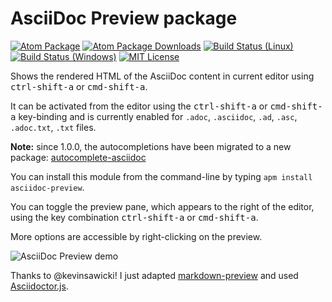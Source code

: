# AsciiDoc Preview package

[![Atom Package](https://img.shields.io/apm/v/asciidoc-preview.svg)](https://atom.io/packages/asciidoc-preview)
[![Atom Package Downloads](https://img.shields.io/apm/dm/asciidoc-preview.svg)](https://atom.io/packages/asciidoc-preview)
[![Build Status (Linux)](https://travis-ci.org/asciidoctor/atom-asciidoc-preview.svg?branch=master)](https://travis-ci.org/asciidoctor/atom-asciidoc-preview)
[![Build Status (Windows)](https://ci.appveyor.com/api/projects/status/a7240elaip2dkd16?svg=true)](https://ci.appveyor.com/project/asciidoctor/atom-asciidoc-preview)
[![MIT License](http://img.shields.io/badge/license-MIT-blue.svg?style=flat)](https://github.com/asciidoctor/atom-asciidoc-preview/blob/master/LICENSE.md)

Shows the rendered HTML of the AsciiDoc content in current editor using <kbd>ctrl-shift-a</kbd> or <kbd>cmd-shift-a</kbd>.

It can be activated from the editor using the <kbd>ctrl-shift-a</kbd> or <kbd>cmd-shift-a</kbd> key-binding and is currently enabled for `.adoc`, `.asciidoc`, `.ad`, `.asc`, `.adoc.txt`, `.txt` files.

**Note:** since 1.0.0, the autocompletions have been migrated to a new package: [autocomplete-asciidoc](https://atom.io/packages/autocomplete-asciidoc)

You can install this module from the command-line by typing `apm install asciidoc-preview`.

You can toggle the preview pane, which appears to the right of the editor, using the key combination <kbd>ctrl-shift-a</kbd> or <kbd>cmd-shift-a</kbd>.

More options are accessible by right-clicking on the preview.

![AsciiDoc Preview demo](https://cloud.githubusercontent.com/assets/5674651/15512720/96199b06-21e1-11e6-9eab-56826356a4e9.gif)

Thanks to @kevinsawicki! I just adapted [markdown-preview](https://github.com/atom/markdown-preview) and used [Asciidoctor.js](https://github.com/asciidoctor/asciidoctor.js).
